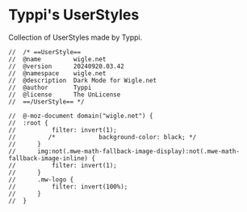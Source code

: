 # Typpi's UserStyles
Collection of UserStyles made by Typpi.

    //  /* ==UserStyle==
    //  @name         wigle.net
    //  @version      20240920.03.42
    //  @namespace    wigle.net
    //  @description  Dark Mode for Wigle.net
    //  @author       Typpi
    //  @license      The UnLicense
    //  ==/UserStyle== */

    //  @-moz-document domain("wigle.net") {
    //  :root {
    //          filter: invert(1);
    //         /*            background-color: black; */
    //      }
    //      img:not(.mwe-math-fallback-image-display):not(.mwe-math-fallback-image-inline) {
    //          filter: invert(1);
    //      }
    //      .mw-logo {
    //          filter: invert(100%);
    //      }
    //  }
